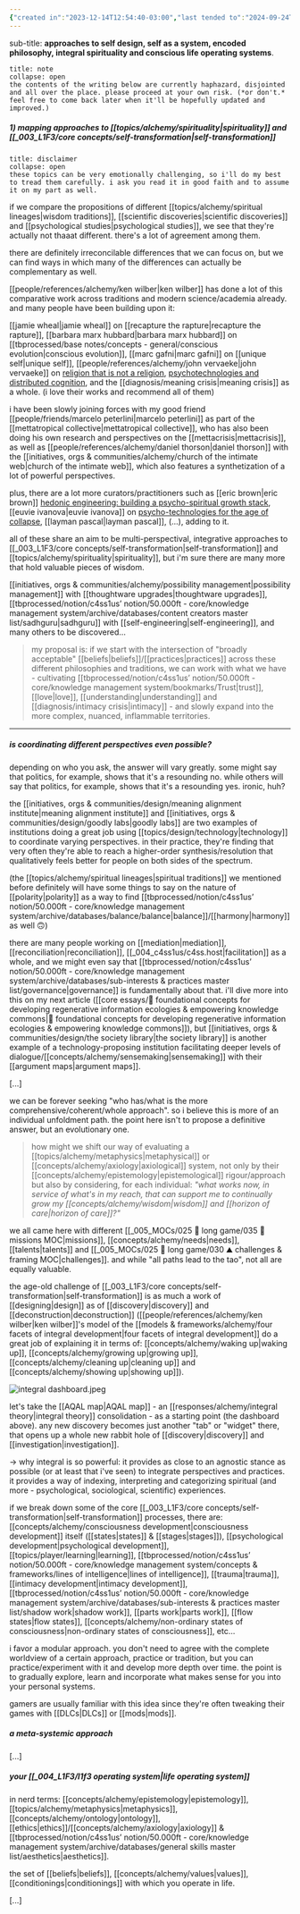 ```yaml
---
{"created in":"2023-12-14T12:54:40-03:00","last tended to":"2024-09-24T16:19:46-03:00","dg-publish":true,"tags":["alchemy","essay","🌱"],"aliases":["🧘🏻‍♂️ a meta-system for modular self-unfoldment"],"notestage":["🌱"],"created":"2023-12-14T12:54:40.894-03:00","updated":"2025-06-12T14:06:18.090-03:00","permalink":"/core-essays/a-meta-system-for-modular-self-unfoldment-and-interoperability-across-philosophies-methodologies-and-perspectives/","dgPassFrontmatter":true}
---
```


sub-title: **approaches to self design, self as a system, encoded philosophy, integral spirituality and conscious life operating systems**.

```ad-warning
title: note
collapse: open
the contents of the writing below are currently haphazard, disjointed and all over the place. please proceed at your own risk. (*or don't.* feel free to come back later when it'll be hopefully updated and improved.)
```

##### 1) mapping approaches to [[topics/alchemy/spirituality\|spirituality]] and [[_003_L1F3/core concepts/self-transformation\|self-transformation]]

```ad-hint
title: disclaimer
collapse: open
these topics can be very emotionally challenging, so i'll do my best to tread them carefully. i ask you read it in good faith and to assume it on my part as well.
```

if we compare the propositions of different [[topics/alchemy/spiritual lineages\|wisdom traditions]], [[scientific discoveries\|scientific discoveries]] and [[psychological studies\|psychological studies]], we see that they're actually not thaaat different. there's a lot of agreement among them.

there are definitely irreconcilable differences that we can focus on, but we can find ways in which many of the differences can actually be complementary as well.

[[people/references/alchemy/ken wilber\|ken wilber]] has done a lot of this comparative work across traditions and modern science/academia already. and many people have been building upon it:

[[jamie wheal\|jamie wheal]] on [[recapture the rapture\|recapture the rapture]], [[barbara marx hubbard\|barbara marx hubbard]] on [[tbprocessed/base notes/concepts - general/conscious evolution\|conscious evolution]], [[marc gafni\|marc gafni]] on [[unique self\|unique self]], [[people/references/alchemy/john vervaeke\|john vervaeke]] on [religion that is not a religion](https://www.youtube.com/@johnvervaeke), [psychotechnologies and distributed cognition](https://www.youtube.com/watch?v=237-jbJfleY), and the [[diagnosis/meaning crisis\|meaning crisis]] as a whole. (i love their works and recommend all of them)

i have been slowly joining forces with my good friend [[people/friends/marcelo peterlini\|marcelo peterlini]] as part of the [[mettatropical collective\|mettatropical collective]], who has also been doing his own research and perspectives on the [[mettacrisis\|mettacrisis]], as well as [[people/references/alchemy/daniel thorson\|daniel thorson]] with the [[initiatives, orgs & communities/alchemy/church of the intimate web\|church of the intimate web]], which also features a synthetization of a lot of powerful perspectives.

plus, there are a lot more curators/practitioners such as [[eric brown\|eric brown]] [hedonic engineering: building a psycho-spiritual growth stack](https://seriousplay.substack.com/p/hedonic-engineering), [[euvie ivanova\|euvie ivanova]] on [psycho-technologies for the age of collapse](https://euvieivanova.substack.com/p/psycho-technologies-for-the-age-of), [[layman pascal\|layman pascal]], (...), adding to it.

all of these share an aim to be multi-perspectival, integrative approaches to [[_003_L1F3/core concepts/self-transformation\|self-transformation]] and [[topics/alchemy/spirituality\|spirituality]], but i'm sure there are many more that hold valuable pieces of wisdom.

[[initiatives, orgs & communities/alchemy/possibility management\|possibility management]] with [[thoughtware upgrades\|thoughtware upgrades]], [[tbprocessed/notion/c4ss1us’ notion/50.000ft - core/knowledge management system/archive/databases/content creators master list/sadhguru\|sadhguru]] with [[self-engineering\|self-engineering]], and many others to be discovered...

> my proposal is: if we start with the intersection of "broadly acceptable" [[beliefs\|beliefs]]/[[practices\|practices]] across these different philosophies and traditions, we can work with what we have - cultivating [[tbprocessed/notion/c4ss1us’ notion/50.000ft - core/knowledge management system/bookmarks/Trust\|trust]], [[love\|love]], [[understanding\|understanding]] and [[diagnosis/intimacy crisis\|intimacy]] - and slowly expand into the more complex, nuanced, inflammable territories.

---
##### is coordinating different perspectives even possible?

depending on who you ask, the answer will vary greatly. some might say that politics, for example, shows that it's a resounding no. while others will say that politics, for example, shows that it's a resounding yes. ironic, huh?

the [[initiatives, orgs & communities/design/meaning alignment institute\|meaning alignment institute]] and [[initiatives, orgs & communities/design/goodly labs\|goodly labs]] are two examples of institutions doing a great job using [[topics/design/technology\|technology]] to coordinate varying perspectives. in their practice, they're finding that very often they're able to reach a higher-order synthesis/resolution that qualitatively feels better for people on both sides of the spectrum.

(the [[topics/alchemy/spiritual lineages\|spiritual traditions]] we mentioned before definitely will have some things to say on the nature of [[polarity\|polarity]] as a way to find [[tbprocessed/notion/c4ss1us’ notion/50.000ft - core/knowledge management system/archive/databases/balance/balance\|balance]]/[[harmony\|harmony]] as well 🙃)

there are many people working on [[mediation\|mediation]], [[reconciliation\|reconciliation]], [[_004_c4ss1us/c4ss.host\|facilitation]] as a whole, and we might even say that [[tbprocessed/notion/c4ss1us’ notion/50.000ft - core/knowledge management system/archive/databases/sub-interests & practices master list/governance\|governance]] is fundamentally about that. i'll dive more into this on my next article ([[core essays/💭 foundational concepts for developing regenerative information ecologies & empowering knowledge commons\|💭 foundational concepts for developing regenerative information ecologies & empowering knowledge commons]]), but [[initiatives, orgs & communities/design/the society library\|the society library]] is another example of a technology-proposing institution facilitating deeper levels of dialogue/[[concepts/alchemy/sensemaking\|sensemaking]] with their [[argument maps\|argument maps]].

[...]

we can be forever seeking "who has/what is the more comprehensive/coherent/whole approach". so i believe this is more of an individual unfoldment path. the point here isn't to propose a definitive answer, but an evolutionary one.

> how might we shift our way of evaluating a [[topics/alchemy/metaphysics\|metaphysical]] or [[concepts/alchemy/axiology\|axiological]] system, not only by their [[concepts/alchemy/epistemology\|epistemological]] rigour/approach but also by considering, for each individual: *"what works now, in service of what's in my reach, that can support me to continually grow my [[concepts/alchemy/wisdom\|wisdom]] and [[horizon of care\|horizon of care]]?"*

we all came here with different [[_005_MOCs/025 🔷 long game/035 🔭 missions MOC\|missions]], [[concepts/alchemy/needs\|needs]], [[talents\|talents]] and [[_005_MOCs/025 🔷 long game/030 ⛰ challenges & framing MOC\|challenges]]. and while "all paths lead to the tao", not all are equally valuable.

the age-old challenge of [[_003_L1F3/core concepts/self-transformation\|self-transformation]] is as much a work of [[designing\|design]] as of [[discovery\|discovery]] and [[deconstruction\|deconstruction]] ([[people/references/alchemy/ken wilber\|ken wilber]]'s model of the [[models & frameworks/alchemy/four facets of integral development\|four facets of integral development]] do a great job of explaining it in terms of: [[concepts/alchemy/waking up\|waking up]], [[concepts/alchemy/growing up\|growing up]], [[concepts/alchemy/cleaning up\|cleaning up]] and [[concepts/alchemy/showing up\|showing up]]).

![integral dashboard.jpeg](/img/user/images/interfaces%20&%20designs/integral%20dashboard.jpeg)

let's take the [[AQAL map\|AQAL map]] - an [[responses/alchemy/integral theory\|integral theory]] consolidation - as a starting point (the dashboard above). any new discovery becomes just another "tab" or "widget" there, that opens up a whole new rabbit hole of [[discovery\|discovery]] and [[investigation\|investigation]].

-> why integral is so powerful: it provides as close to an agnostic stance as possible (or at least that i've seen) to integrate perspectives and practices. it provides a way of indexing, interpreting and categorizing spiritual (and more - psychological, sociological, scientific) experiences.

if we break down some of the core [[_003_L1F3/core concepts/self-transformation\|self-transformation]] processes, there are: [[concepts/alchemy/consciousness development\|consciousness development]] itself ([[states\|states]] & [[stages\|stages]]), [[psychological development\|psychological development]], [[topics/player/learning\|learning]], [[tbprocessed/notion/c4ss1us’ notion/50.000ft - core/knowledge management system/concepts & frameworks/lines of intelligence\|lines of intelligence]], [[trauma\|trauma]], [[intimacy development\|intimacy development]], [[tbprocessed/notion/c4ss1us’ notion/50.000ft - core/knowledge management system/archive/databases/sub-interests & practices master list/shadow work\|shadow work]], [[parts work\|parts work]], [[flow states\|flow states]], [[concepts/alchemy/non-ordinary states of consciousness\|non-ordinary states of consciousness]], etc...

i favor a modular approach. you don't need to agree with the complete worldview of a certain approach, practice or tradition, but you can practice/experiment with it and develop more depth over time. the point is to gradually explore, learn and incorporate what makes sense for you into your personal systems.

gamers are usually familiar with this idea since they're often tweaking their games with [[DLCs\|DLCs]] or [[mods\|mods]].

##### a meta-systemic approach

[...]
##### your [[_004_L1F3/l1f3 operating system\|life operating system]]

in nerd terms: [[concepts/alchemy/epistemology\|epistemology]], [[topics/alchemy/metaphysics\|metaphysics]], [[concepts/alchemy/ontology\|ontology]], [[ethics\|ethics]]/[[concepts/alchemy/axiology\|axiology]] & [[tbprocessed/notion/c4ss1us’ notion/50.000ft - core/knowledge management system/archive/databases/general skills master list/aesthetics\|aesthetics]].

the set of [[beliefs\|beliefs]], [[concepts/alchemy/values\|values]], [[conditionings\|conditionings]] with which you operate in life.

[...]